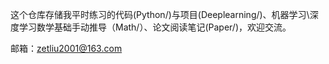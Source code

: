 这个仓库存储我平时练习的代码(Python/)与项目(Deeplearning/)、机器学习\深度学习数学基础手动推导（Math/）、论文阅读笔记(Paper/)，欢迎交流。

邮箱：zetliu2001@163.com
